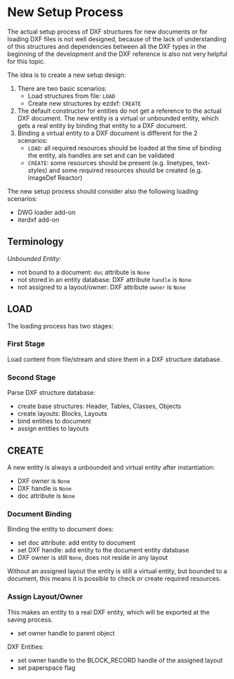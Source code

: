 New Setup Process
=================

The actual setup process of DXF structures for new documents or for loading 
DXF files is not well designed, because of the lack of understanding of this 
structures and dependencies between all the DXF types in the beginning of 
the development and the DXF reference is also not very helpful for this topic.

The idea is to create a new setup design:

1. There are two basic scenarios:
    - Load structures from file: `LOAD`
    - Create new structures by ezdxf: `CREATE`
1. The default constructor for entities do not get a reference to the actual 
    DXF document. The new entity is a virtual or unbounded entity, which gets 
    a real entity by binding that entity to a DXF document.
1. Binding a virtual entity to a DXF document is different for the 2 scenarios:
    - `LOAD`: all required resources should be loaded at the time of binding the
        entity, als handles are set and can be validated
    - `CREATE`: some resources should be present (e.g. linetypes, text-styles)
        and some required resources should be created (e.g. ImageDef Reactor)

The new setup process should consider also the following loading scenarios:

- DWG loader add-on
- iterdxf add-on

## Terminology

*Unbounded Entity:*

- not bound to a document: `doc` attribute is `None`
- not stored in an entity database: DXF attribute `handle` is `None`
- not assigned to a layout/owner: DXF attribute `owner` is `None`


## LOAD

The loading process has two stages:

### First Stage

Load content from file/stream and store them in a DXF structure database. 

### Second Stage

Parse DXF structure database:

- create base structures: Header, Tables, Classes, Objects
- create layouts: Blocks, Layouts
- bind entities to document
- assign entities to layouts


## CREATE

A new entity is always a unbounded and virtual entity after instantiation:

- DXF owner is `None`
- DXF handle is `None`
- doc attribute is `None`

### Document Binding

Binding the entity to document does:

- set doc attribute: add entity to document
- set DXF handle: add entity to the document entity database 
- DXF owner is still `None`, does not reside in any layout

Without an assigned layout the entity is still a virtual entity, but bounded 
to a document, this means it is possible to check or create required 
resources.

### Assign Layout/Owner

This makes an entity to a real DXF entity, which will be exported at the saving 
process.

- set owner handle to parent object

DXF Entities:

- set owner handle to the BLOCK_RECORD handle of the assigned layout
- set paperspace flag
